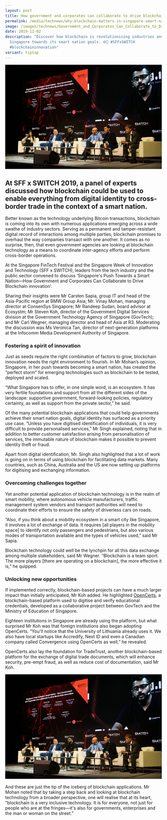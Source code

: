 ```yaml
---
layout: post
title: How government and corporates can collaborate to drive blockchain innovation
permalink: /media/technews/why-blockchain-matters-in-singapore-smart-nation/
image: /images/technews/Government_and_Corporates_Can_Collaborate_to_Drive_Blockchain_innovation.jpg
date: 2019-12-02
description: "Discover how blockchain is revolutionising industries and driving
  Singapore towards its smart nation goals. 🌐💼 #SFFxSWITCH
  #blockchaininnovation"
variant: tiptap
---
```

![Why blockchain matters in Singapore's Smart Nation](/images/technews/blockchain-part1.jpg)

At SFF x SWITCH 2019, a panel of experts discussed how blockchain could be used to enable everything from digital identity to cross-border trade in the context of a smart nation.
---

Better known as the technology underlying Bitcoin transactions, blockchain is coming into its own with numerous applications emerging across a wide swathe of industry sectors. Serving as a permanent and tamper-resistant digital record of interactions among multiple parties, blockchain promises to overhaul the way companies transact with one another. It comes as no surprise, then, that even government agencies are looking at blockchain technology as a means to coordinate inter-agency efforts and perform cross-border operations.

At the Singapore FinTech Festival and the Singapore Week of Innovation and Technology (SFF x SWITCH), leaders from the tech industry and the public sector convened to discuss ‘Singapore's Push Towards a Smart Nation—How Government and Corporates Can Collaborate to Drive Blockchain innovation’. 

Sharing their insights were Mr Carsten Sapia, group IT and head of the Asia-Pacific region at BMW Group Asia; Mr. Vinay Mohan, managing director at ConsenSys Singapore; Mr Randeep Sudan, board advisor at Ecosystm; Mr Steven Koh, director of the Government Digital Services division at the Government Technology Agency of Singapore (GovTech); and Mr Carl Wegner, managing director and head of Asia at R3. Moderating the discussion was Ms Veronica Tan, director of next-generation platforms at the Infocomm Media Development Authority of Singapore.

### **Fostering a spirit of innovation**

Just as seeds require the right combination of factors to grow, blockchain innovation needs the right environment to flourish. In Mr Mohan’s opinion, Singapore, in her push towards becoming a smart nation, has created the “perfect storm” for emerging technologies such as blockchain to be tested, deployed and scaled.

“What Singapore has to offer, in one simple word, is an ecosystem. It has very fertile foundations and support from all the different sides of the landscape: supportive government, forward-looking policies, regulatory certainty, as well as support from the private sector,” he said.

Of the many potential blockchain applications that could help governments achieve their smart nation goals, digital identity has surfaced as a priority use case. “Unless you have digitised identification of individuals, it is very difficult to provide personalised services,” Mr Singh explained, noting that in addition to better customer satisfaction arising from personalisation of services, the immutable nature of blockchain makes it possible to prevent identity theft or fraud.

Apart from digital identification, Mr. Singh also highlighted that a lot of work is going on in terms of using blockchain for facilitating data markets. Many countries, such as China, Australia and the US are now setting up platforms for digitising and exchanging information. 

### **Overcoming challenges together**

Yet another potential application of blockchain technology is in the realm of smart mobility, where autonomous vehicle manufacturers, traffic management system vendors and transport authorities will need to coordinate their efforts to ensure the safety of driverless cars on roads. 

“Also, if you think about a mobility ecosystem in a smart city like Singapore, it involves a lot of exchange of data. It requires [all players in the mobility space] to identify not only passengers and pedestrians, but also various modes of transportation available and the types of vehicles used,” said Mr Sapia.

Blockchain technology could well be the lynchpin for all this data exchange among multiple stakeholders, said Mr Wegner. “Blockchain is a team sport. The more players [there are operating on a blockchain], the more effective it is,” he quipped.

### **Unlocking new opportunities**

If implemented correctly, blockchain-based projects can have a much larger impact than initially anticipated, Mr Koh added. He highlighted [OpenCerts](https://www.tech.gov.sg/media/technews/with-this-blockchain-based-platform-you-may-no-longer-need-physical-certificates), a blockchain-based platform used to digitise and verify educational credentials, developed as a collaborative project between GovTech and the Ministry of Education of Singapore.

Eighteen institutions in Singapore are already using the platform, but what surprised Mr Koh was that foreign institutions also began adopting OpenCerts. “You'll notice that the University of Lithuania already uses it. We also have local startups like Accredify, Next ID and even a Canadian company called Convergence using OpenCerts as well,” he revealed.

OpenCerts also lay the foundation for TradeTrust, another blockchain-based platform for the exchange of digital trade documents, which will enhance security, pre-empt fraud, as well as reduce cost of documentation, said Mr Koh. 

![Why blockchain matters in Singapore's Smart Nation](/images/technews/blockchain-part1.jpg)

And these are just the tip of the iceberg of blockchain applications. Mr Mohan noted that by taking a step back and looking at blockchain technology from a broader perspective, one will realise that at its heart, “blockchain is a very inclusive technology. It is for everyone, not just for people who are at the fringes—it's also for governments, enterprises and the man or woman on the street.”